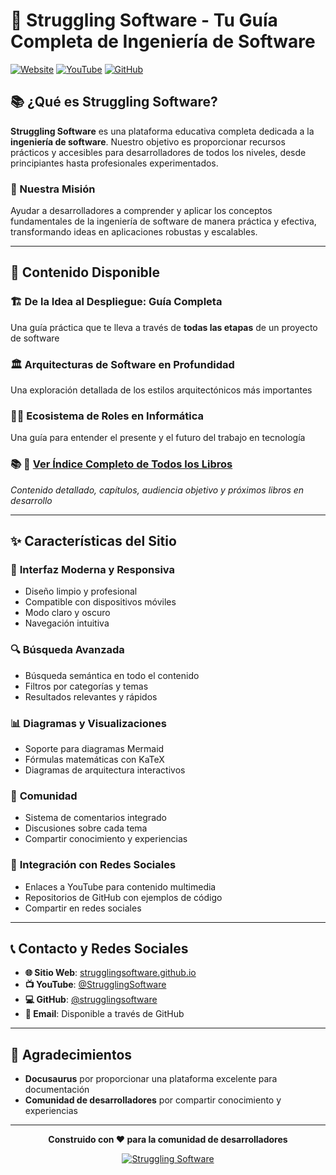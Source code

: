 # 🚀 Struggling Software - Tu Guía Completa de Ingeniería de Software

[![Website](https://img.shields.io/badge/Website-Live-blue?style=for-the-badge&logo=github)](https://strugglingsoftware.github.io/struggling-ingenieria-de-software/)
[![YouTube](https://img.shields.io/badge/YouTube-Struggling%20Software-red?style=for-the-badge&logo=youtube)](https://www.youtube.com/@StrugglingSoftware)
[![GitHub](https://img.shields.io/badge/GitHub-Repositorios-black?style=for-the-badge&logo=github)](https://github.com/strugglingsoftware)

## 📚 ¿Qué es Struggling Software?

**Struggling Software** es una plataforma educativa completa dedicada a la **ingeniería de software**. Nuestro objetivo es proporcionar recursos prácticos y accesibles para desarrolladores de todos los niveles, desde principiantes hasta profesionales experimentados.

### 🎯 Nuestra Misión

Ayudar a desarrolladores a comprender y aplicar los conceptos fundamentales de la ingeniería de software de manera práctica y efectiva, transformando ideas en aplicaciones robustas y escalables.

---

## 📖 Contenido Disponible

### 🏗️ **De la Idea al Despliegue: Guía Completa**
Una guía práctica que te lleva a través de **todas las etapas** de un proyecto de software

### 🏛️ **Arquitecturas de Software en Profundidad**
Una exploración detallada de los estilos arquitectónicos más importantes

### 🧑‍💻 **Ecosistema de Roles en Informática**
Una guía para entender el presente y el futuro del trabajo en tecnología

### 📚 **📖 [Ver Índice Completo de Todos los Libros](INDICE-LIBROS.md)**
*Contenido detallado, capítulos, audiencia objetivo y próximos libros en desarrollo*


---

## ✨ Características del Sitio

### 🎨 **Interfaz Moderna y Responsiva**
- Diseño limpio y profesional
- Compatible con dispositivos móviles
- Modo claro y oscuro
- Navegación intuitiva

### 🔍 **Búsqueda Avanzada**
- Búsqueda semántica en todo el contenido
- Filtros por categorías y temas
- Resultados relevantes y rápidos

### 📊 **Diagramas y Visualizaciones**
- Soporte para diagramas Mermaid
- Fórmulas matemáticas con KaTeX
- Diagramas de arquitectura interactivos

### 💬 **Comunidad**
- Sistema de comentarios integrado
- Discusiones sobre cada tema
- Compartir conocimiento y experiencias

### 📱 **Integración con Redes Sociales**
- Enlaces a YouTube para contenido multimedia
- Repositorios de GitHub con ejemplos de código
- Compartir en redes sociales

---



## 📞 Contacto y Redes Sociales

- **🌐 Sitio Web**: [strugglingsoftware.github.io](https://strugglingsoftware.github.io/struggling-ingenieria-de-software/)
- **📺 YouTube**: [@StrugglingSoftware](https://www.youtube.com/@StrugglingSoftware)
- **💻 GitHub**: [@strugglingsoftware](https://github.com/strugglingsoftware)
- **📧 Email**: Disponible a través de GitHub

---



## 🙏 Agradecimientos

- **Docusaurus** por proporcionar una plataforma excelente para documentación
- **Comunidad de desarrolladores** por compartir conocimiento y experiencias

---

<div align="center">

**Construido con ❤️ para la comunidad de desarrolladores**

[![Struggling Software](https://img.shields.io/badge/Made%20with-❤️-red?style=for-the-badge)](https://strugglingsoftware.github.io/struggling-ingenieria-de-software/)

</div>